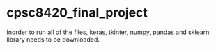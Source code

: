 # cpsc8420_final_project
Inorder to run all of the files, keras, tkinter, numpy, pandas and sklearn library needs to be downloaded.
